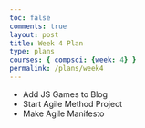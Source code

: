 ```yaml
---
toc: false
comments: true
layout: post
title: Week 4 Plan
type: plans
courses: { compsci: {week: 4} }
permalink: /plans/week4
---
```


- Add JS Games to Blog
- Start Agile Method Project
- Make Agile Manifesto